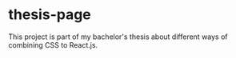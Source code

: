 # thesis-page
This project is part of my bachelor's thesis about different ways of combining CSS to React.js.
